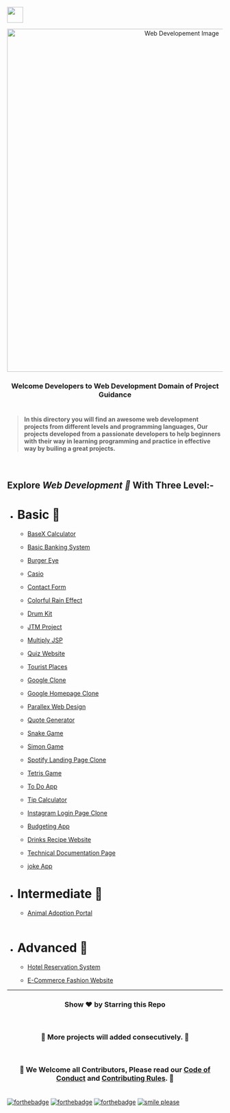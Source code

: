 <img align="center" height="37" src="https://img.shields.io/badge/ Web Developement- 💻-yellow.svg?&style=for-the-badge&logo=KushalDas&logoColor=blue" /> <br>

<p align="center"><img src="http://www.parzlogic.com/wp-content/uploads/2017/10/web-dev.jpg" alt="Web Developement Image" width=800px />
   <h3><p align="center"><strong>Welcome Developers to Web Development Domain of Project Guidance </strong></p>
</p></h3>

<h1></h1>

> <h4>In this directory you will find an awesome web development projects from different levels and programming languages, Our projects developed from a passionate developers to help beginners with their way in learning programming and practice in effective way by builing a great projects. </h4>

</br>

<h2> Explore <i>Web Development 🎯</i> With Three Level:-</h2>

- <h1>Basic 🚀 </h1>

  - [BaseX Calculator](https://github.com/Kushal997-das/Project-Guidance/tree/main/Web%20Development/Basic/BaseX_Calculator)<br>

  - [Basic Banking System](https://github.com/Kushal997-das/Project-Guidance/tree/main/Web%20Development/Basic/Basic%20Banking%20System)<br>

   - [Burger Eye](https://github.com/SomyaRanjanSahu/Project-Guidance/tree/somya/Web%20Development/Basic/Burger%20Eye)<br>

  - [Casio](https://github.com/Kushal997-das/Project-Guidance/tree/main/Web%20Development/Basic/Casio)<br>

  - [Contact Form](https://github.com/Kushal997-das/Project-Guidance/tree/main/Web%20Development/Basic/Contact%20Form)<br>
  
  - [Colorful Rain Effect](https://github.com/rajprem4214/Project-Guidance/tree/rain/Web%20Development/Basic/Colorful%20Rain%20Effect)<br>

  - [Drum Kit](https://github.com/Kushal997-das/Project-Guidance/tree/main/Web%20Development/Basic/Drum%20Kit)<br>

  - [JTM Project](https://github.com/Kushal997-das/Project-Guidance/tree/main/Web%20Development/Basic/JTM%20Project)<br>

  - [Multiply JSP](https://github.com/Kushal997-das/Project-Guidance/tree/main/Web%20Development/Basic/Multiply%20JSP)<br>

  - [Quiz Website](https://github.com/Kushal997-das/Project-Guidance/tree/main/Web%20Development/Basic/Quiz%20Website)<br>
  
  - [Tourist Places](https://github.com/Kushal997-das/Project-Guidance/tree/main/Web%20Development/Basic/Tourist%20Places)<br>

  - [Google Clone](https://github.com/SamarpanCoder2002/Project-Guidance/tree/main/Web%20Development/Basic/Google%20Clone)<br>

  - [Google Homepage Clone](https://github.com/rajprem4214/Project-Guidance/tree/gclone/Web%20Development/Basic/Google%20Homepage%20Clone)<br>
  
  - [Parallex Web Design](https://github.com/rajprem4214/Project-Guidance/tree/pd/Web%20Development/Basic/Parallex-Web-Design)<br>

  - [Quote Generator](https://github.com/SomyaRanjanSahu/Project-Guidance/tree/somya/Web%20Development/Basic/Quote%20Generator)<br>
 
  - [Snake Game](https://github.com/Rashmisingh-18/Project-Guidance/tree/main/Web%20Development/Basic/Snake%20Game)<br>

  - [Simon Game](https://github.com/Kushal997-das/Project-Guidance/tree/main/Web%20Development/Basic/Simon%20Game)<br>

  - [Spotify Landing Page Clone](https://github.com/abhilipsasahoo03/Project-Guidance/tree/my-patch/Web%20Development%2FBasic%2FSpotify%20Landing%20Page%20Clone)<br>

  - [Tetris Game](https://github.com/SomyaRanjanSahu/Project-Guidance/tree/somya/Web%20Development/Basic/Tetris%20Game)<br>

  - [To Do App](https://github.com/Kushal997-das/Project-Guidance/tree/main/Web%20Development/Basic/To%20Do%20App)<br>

  - [Tip Calculator](https://github.com/RiyaBhandari-2811/Project-Guidance/tree/TipForm/Web%20Development)<br>
  
  - [Instagram Login Page Clone](https://github.com/abhilipsasahoo03/Project-Guidance/tree/main/Web%20Development%2FBasic%2FInstagram%20Login%20Page%20Clone)<br>
  
  - [Budgeting App](https://kunal0220.github.io/Budget_App/)<br>

  - [Drinks Recipe Website](https://supriyakumari08.github.io/FruitNotBooze/)<br>
  
  - [Technical Documentation Page](https://adhetya.github.io/Technical_Documentation_Page/)<br>

  - [joke App](https://50projects50days.com/projects/dad-jokes/)

- <h1>Intermediate 🚀</h1>

    - [Animal Adoption Portal](https://github.com/Kushal997-das/Project-Guidance/tree/main/Web%20Development/Intermediate/animal%20adoption%20protal)<br>

  <br>

- <h1>Advanced 🚀 </h1>

   - [Hotel Reservation System](https://github.com/Kushal997-das/Project-Guidance/tree/main/Web%20Development/Advanced/Hotel%20Reservation%20System) <br>

   - [E-Commerce Fashion Website](https://ecommerce-internship-studio.tridibbag.repl.co/)<br>
  

---

<h3> <p align="center">Show ❤️ by Starring this Repo</p> </h3> <br>

<h3> <p align="center"> 💌 More projects will added consecutively. 💌</p> </h3> <br>

### <p align="center"> 🎉 We Welcome all Contributors, Please read our [Code of Conduct](https://github.com/Kushal997-das/Project-Guidance/blob/main/CODE_OF_CONDUCT.md) and [Contributing Rules](https://github.com/Kushal997-das/Project-Guidance/blob/main/CONTRIBUTING.md). 🎉 <br> <br>

[![forthebadge](https://forthebadge.com/images/badges/built-by-developers.svg)](https://forthebadge.com)
[![forthebadge](https://forthebadge.com/images/badges/built-with-love.svg)](https://forthebadge.com)
[![forthebadge](https://forthebadge.com/images/badges/built-with-swag.svg)](https://forthebadge.com)
[![smile please](https://forthebadge.com/images/badges/makes-people-smile.svg)](https://github.com/Kushal997-das/)
